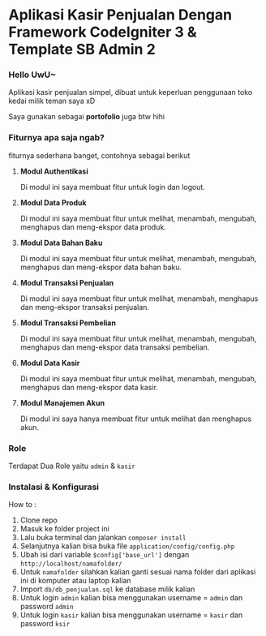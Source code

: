 # Aplikasi Kasir Penjualan Dengan Framework CodeIgniter 3 & Template SB Admin 2

### Hello UwU~

Aplikasi kasir penjualan simpel, dibuat untuk keperluan penggunaan toko kedai milik teman saya xD

Saya gunakan sebagai **portofolio** juga btw hihi

### Fiturnya apa saja ngab?
fiturnya sederhana banget, contohnya sebagai berikut
1. **Modul Authentikasi**
   
   Di modul ini saya membuat fitur untuk login dan logout.
   
2. **Modul Data Produk**
   
   Di modul ini saya membuat fitur untuk melihat, menambah, mengubah, menghapus dan meng-ekspor data produk.
   
3. **Modul Data Bahan Baku**
   
   Di modul ini saya membuat fitur untuk melihat, menambah, mengubah, menghapus dan meng-ekspor data bahan baku.
    
3. **Modul Transaksi Penjualan**

   Di modul ini saya membuat fitur untuk melihat, menambah, menghapus dan meng-ekspor transaksi penjualan.

4. **Modul Transaksi Pembelian**

   Di modul ini saya membuat fitur untuk melihat, menambah, mengubah, menghapus dan meng-ekspor data transaksi pembelian.
   
5. **Modul Data Kasir**

   Di modul ini saya membuat fitur untuk melihat, menambah, mengubah, menghapus dan meng-ekspor data kasir.

6. **Modul Manajemen Akun**

   Di modul ini saya hanya membuat fitur untuk melihat dan menghapus akun.
	 
### Role
Terdapat Dua Role yaitu `admin` & `kasir`

### Instalasi & Konfigurasi

How to :

1. Clone repo
2. Masuk ke folder project ini
3. Lalu buka terminal dan jalankan `composer install`
4. Selanjutnya kalian bisa buka file `application/config/config.php` 
5. Ubah isi dari variable `$config['base_url']` dengan `http://localhost/namafolder/`
6. Untuk `namafolder` silahkan kalian ganti sesuai nama folder dari aplikasi ini di komputer atau laptop kalian
7. Import `db/db_penjualan.sql` ke database milik kalian
8. Untuk login `admin` kalian bisa menggunakan username = `admin` dan password `admin`
9. Untuk login `kasir` kalian bisa menggunakan username = `kasir` dan password `ksir`